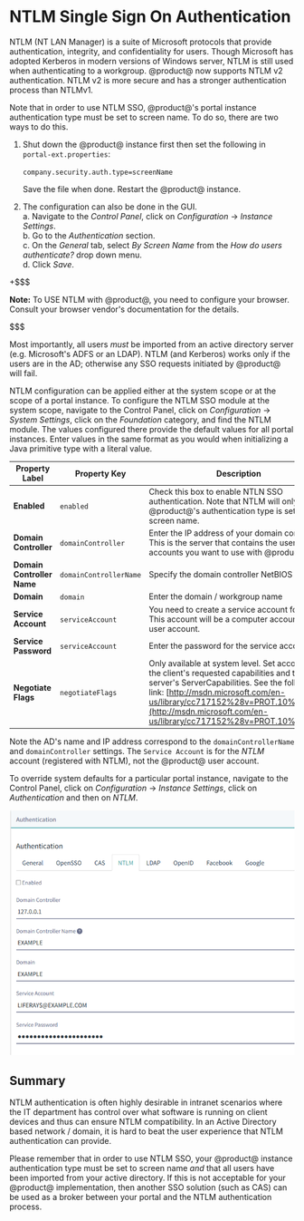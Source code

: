 #  NTLM Single Sign On Authentication [](id=ntlm-single-sign-on-authentication)

NTLM (NT LAN Manager) is a suite of Microsoft protocols that provide
authentication, integrity, and confidentiality for users. Though Microsoft has
adopted Kerberos in modern versions of Windows server, NTLM is still used when
authenticating to a workgroup. @product@ now supports NTLM v2
authentication. NTLM v2 is more secure and has a stronger authentication process
than NTLMv1.

Note that in order to use NTLM SSO, @product@'s portal instance authentication
type must be set to screen name. To do so, there are two ways to do this. 

1. Shut down the @product@ instance first then set the following in `portal-ext.properties`: 

    `company.security.auth.type=screenName`
    
    Save the file when done. Restart the @product@ instance.

2. The configuration can also be done in the GUI.     
    a. Navigate to the *Control Panel*, click on *Configuration* &rarr; *Instance Settings*.    
    b. Go to the *Authentication* section.     
    c. On the *General* tab, select *By Screen Name* from the *How do users authenticate?* drop down menu.     
    d. Click *Save*.

+$$$

**Note:** To USE NTLM with @product@, you need to configure your browser.
Consult your browser vendor's documentation for the details.

$$$

Most importantly, all users *must* be imported from an active directory server (e.g.
Microsoft's ADFS or an LDAP). NTLM (and Kerberos) works only if the users are in
the AD; otherwise any SSO requests initiated by @product@ will fail.


NTLM configuration can be applied either at the system scope or at the scope of
a portal instance. To configure the NTLM SSO module at the system scope,
navigate to the Control Panel, click on *Configuration* &rarr; *System Settings*, click
on the *Foundation* category, and find the NTLM module. The values configured
there provide the default values for all portal instances. Enter values in the
same format as you would when initializing a Java primitive type with a literal
value.

Property Label | Property Key | Description | Type
---- | ---- | ---- | ----
**Enabled** | `enabled` | Check this box to enable NTLN SSO authentication. Note that NTLM will only work if @product@'s authentication type is set to screen name. | `boolean`
**Domain Controller** | `domainController` | Enter the IP address of your domain controller. This is the server that contains the user accounts you want to use with @product@. | `String`
**Domain Controller Name** | `domainControllerName` | Specify the domain controller NetBIOS name. | `String`
**Domain** | `domain` | Enter the domain / workgroup name | `String`
**Service Account** | `serviceAccount` | You need to create a service account for NTLM. This account will be a computer account, not a user account. | `String`
**Service Password** | `serviceAccount` | Enter the password for the service account. | `String`
**Negotiate Flags** | `negotiateFlags` | Only available at system level. Set according to the client's requested capabilities and the server's ServerCapabilities. See the following link: [http://msdn.microsoft.com/en-us/library/cc717152%28v=PROT.10%29.aspx](http://msdn.microsoft.com/en-us/library/cc717152%28v=PROT.10%29.aspx) | `String`


Note the AD's name and IP address correspond to the `domainControllerName` and
`domainController` settings. The `Service Account` is for the _NTLM_ account
(registered with NTLM), not the @product@ user account.

To override system defaults for a particular portal instance, navigate to the
Control Panel, click on *Configuration* &rarr; *Instance Settings*, click on
*Authentication* and then on *NTLM*.

![Figure 1 shows the NTLM settings on the Authentication tab.](../../../images/ntlm.png)

## Summary [](id=summary)

NTLM authentication is often highly desirable in intranet scenarios where the
IT department has control over what software is running on client devices and
thus can ensure NTLM compatibility. In an Active Directory based network /
domain, it is hard to beat the user experience that NTLM authentication can
provide.

Please remember that in order to use NTLM SSO, your @product@ instance
authentication type must be set to screen name *and* that all users have been
imported from your active directory. If this is not acceptable for your
@product@ implementation, then another SSO solution (such as CAS) can be used as
a broker between your portal and the NTLM authentication process.
